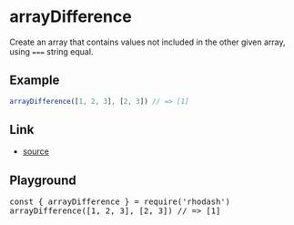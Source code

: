 <script setup>import RunKit from './components/RunKit.vue'</script>

# arrayDifference

Create an array that contains values not included in the other given array, using `===` string equal.

## Example

```ts
arrayDifference([1, 2, 3], [2, 3]) // => [1]
```

## Link

- [source](https://github.com/KoichiKiyokawa/rhodash/blob/main/src/arrayDifference.ts)

## Playground

<RunKit>
<pre>
const { arrayDifference } = require('rhodash')
arrayDifference([1, 2, 3], [2, 3]) // => [1]
</pre>
</RunKit>
